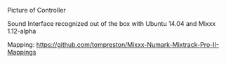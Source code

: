 Picture of Controller

Sound Interface recognized out of the box with Ubuntu 14.04 and Mixxx
1.12-alpha

Mapping:
<https://github.com/tompreston/Mixxx-Numark-Mixtrack-Pro-II-Mappings>
